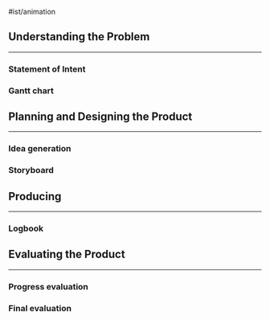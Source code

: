 #ist/animation 

## Understanding the Problem
---
### Statement of Intent



### Gantt chart






## Planning and Designing the Product
---
### Idea generation


### Storyboard



## Producing
---
### Logbook




## Evaluating the Product
---
### Progress evaluation




### Final evaluation

